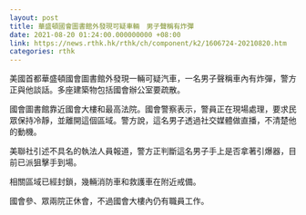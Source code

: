 ```yaml
---
layout: post
title: 華盛頓國會圖書館外發現可疑車輛　男子聲稱有炸彈
date: 2021-08-20 01:24:00.000000000 +08:00
link: https://news.rthk.hk/rthk/ch/component/k2/1606724-20210820.htm
categories: rthk
---
```


美國首都華盛頓國會圖書館外發現一輛可疑汽車，一名男子聲稱車內有炸彈，警方正與他談話。多座建築物包括國會辦公室要疏散。

國會圖書館靠近國會大樓和最高法院。國會警察表示，警員正在現場處理，要求民眾保持冷靜，並離開這個區域。警方說，這名男子透過社交媒體做直播，不清楚他的動機。

美聯社引述不具名的執法人員報道，警方正判斷這名男子手上是否拿著引爆器，目前已派狙擊手到場。

相關區域已經封鎖，幾輛消防車和救護車在附近戒備。

國會參、眾兩院正休會，不過國會大樓內仍有職員工作。

